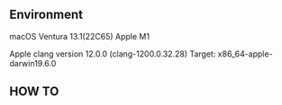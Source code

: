 ## Environment

macOS Ventura 13.1(22C65) Apple M1

Apple clang version 12.0.0 (clang-1200.0.32.28)
Target: x86_64-apple-darwin19.6.0

## HOW TO